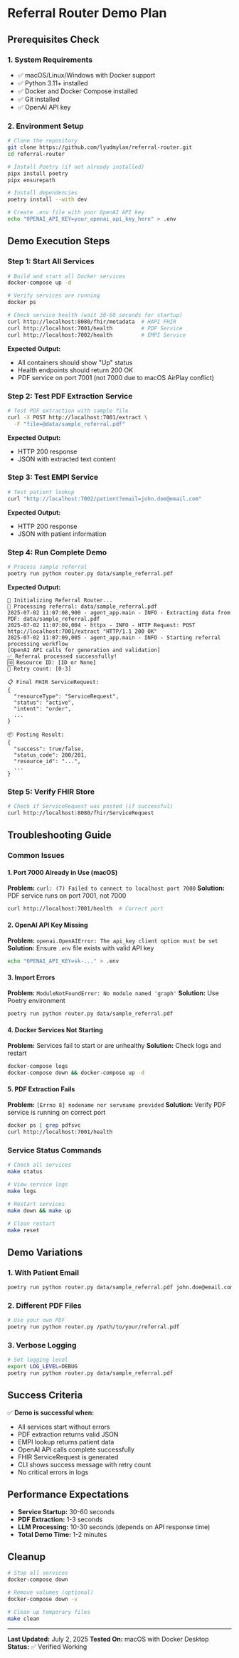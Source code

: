 # Referral Router Demo Plan

## Prerequisites Check

### 1. System Requirements
- ✅ macOS/Linux/Windows with Docker support
- ✅ Python 3.11+ installed
- ✅ Docker and Docker Compose installed
- ✅ Git installed
- ✅ OpenAI API key

### 2. Environment Setup
```bash
# Clone the repository
git clone https://github.com/lyudmylan/referral-router.git
cd referral-router

# Install Poetry (if not already installed)
pipx install poetry
pipx ensurepath

# Install dependencies
poetry install --with dev

# Create .env file with your OpenAI API key
echo "OPENAI_API_KEY=your_openai_api_key_here" > .env
```

## Demo Execution Steps

### Step 1: Start All Services
```bash
# Build and start all Docker services
docker-compose up -d

# Verify services are running
docker ps

# Check service health (wait 30-60 seconds for startup)
curl http://localhost:8080/fhir/metadata  # HAPI FHIR
curl http://localhost:7001/health         # PDF Service  
curl http://localhost:7002/health         # EMPI Service
```

**Expected Output:**
- All containers should show "Up" status
- Health endpoints should return 200 OK
- PDF service on port 7001 (not 7000 due to macOS AirPlay conflict)

### Step 2: Test PDF Extraction Service
```bash
# Test PDF extraction with sample file
curl -X POST http://localhost:7001/extract \
  -F "file=@data/sample_referral.pdf"
```

**Expected Output:**
- HTTP 200 response
- JSON with extracted text content

### Step 3: Test EMPI Service
```bash
# Test patient lookup
curl "http://localhost:7002/patient?email=john.doe@email.com"
```

**Expected Output:**
- HTTP 200 response
- JSON with patient information

### Step 4: Run Complete Demo
```bash
# Process sample referral
poetry run python router.py data/sample_referral.pdf
```

**Expected Output:**
```
🚀 Initializing Referral Router...
📄 Processing referral: data/sample_referral.pdf
2025-07-02 11:07:08,900 - agent_app.main - INFO - Extracting data from PDF: data/sample_referral.pdf
2025-07-02 11:07:09,004 - httpx - INFO - HTTP Request: POST http://localhost:7001/extract "HTTP/1.1 200 OK"
2025-07-02 11:07:09,005 - agent_app.main - INFO - Starting referral processing workflow
[OpenAI API calls for generation and validation]
✅ Referral processed successfully!
🆔 Resource ID: [ID or None]
🔄 Retry count: [0-3]

📋 Final FHIR ServiceRequest:
{
  "resourceType": "ServiceRequest",
  "status": "active",
  "intent": "order",
  ...
}

📦 Posting Result:
{
  "success": true/false,
  "status_code": 200/201,
  "resource_id": "...",
  ...
}
```

### Step 5: Verify FHIR Store
```bash
# Check if ServiceRequest was posted (if successful)
curl http://localhost:8080/fhir/ServiceRequest
```

## Troubleshooting Guide

### Common Issues

#### 1. Port 7000 Already in Use (macOS)
**Problem:** `curl: (7) Failed to connect to localhost port 7000`
**Solution:** PDF service runs on port 7001, not 7000
```bash
curl http://localhost:7001/health  # Correct port
```

#### 2. OpenAI API Key Missing
**Problem:** `openai.OpenAIError: The api_key client option must be set`
**Solution:** Ensure `.env` file exists with valid API key
```bash
echo "OPENAI_API_KEY=sk-..." > .env
```

#### 3. Import Errors
**Problem:** `ModuleNotFoundError: No module named 'graph'`
**Solution:** Use Poetry environment
```bash
poetry run python router.py data/sample_referral.pdf
```

#### 4. Docker Services Not Starting
**Problem:** Services fail to start or are unhealthy
**Solution:** Check logs and restart
```bash
docker-compose logs
docker-compose down && docker-compose up -d
```

#### 5. PDF Extraction Fails
**Problem:** `[Errno 8] nodename nor servname provided`
**Solution:** Verify PDF service is running on correct port
```bash
docker ps | grep pdfsvc
curl http://localhost:7001/health
```

### Service Status Commands
```bash
# Check all services
make status

# View service logs
make logs

# Restart services
make down && make up

# Clean restart
make reset
```

## Demo Variations

### 1. With Patient Email
```bash
poetry run python router.py data/sample_referral.pdf john.doe@email.com
```

### 2. Different PDF Files
```bash
# Use your own PDF
poetry run python router.py /path/to/your/referral.pdf
```

### 3. Verbose Logging
```bash
# Set logging level
export LOG_LEVEL=DEBUG
poetry run python router.py data/sample_referral.pdf
```

## Success Criteria

✅ **Demo is successful when:**
- All services start without errors
- PDF extraction returns valid JSON
- EMPI lookup returns patient data
- OpenAI API calls complete successfully
- FHIR ServiceRequest is generated
- CLI shows success message with retry count
- No critical errors in logs

## Performance Expectations

- **Service Startup:** 30-60 seconds
- **PDF Extraction:** 1-3 seconds
- **LLM Processing:** 10-30 seconds (depends on API response time)
- **Total Demo Time:** 1-2 minutes

## Cleanup

```bash
# Stop all services
docker-compose down

# Remove volumes (optional)
docker-compose down -v

# Clean up temporary files
make clean
```

---

**Last Updated:** July 2, 2025
**Tested On:** macOS with Docker Desktop
**Status:** ✅ Verified Working 